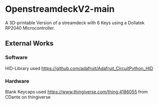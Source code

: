 # OpenstreamdeckV2-main
A 3D-printable Version of a streamdeck with 6 Keys using a Dollatek RP2040 Microcontroller.


## External Works
### Software
HID-Library used https://github.com/adafruit/Adafruit_CircuitPython_HID

### Hardware
Blank Keycaps used https://www.thingiverse.com/thing:4186055 from CDante on thingiverse

